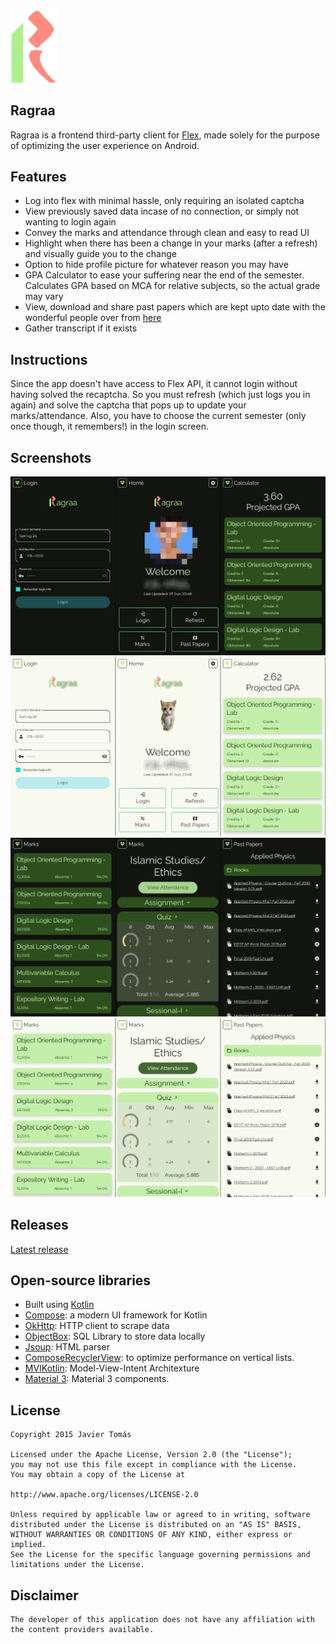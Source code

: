 <img src="https://github.com/avexxx3/Ragraa/blob/master/.github/readme-images/git-icon.png" width="75">

## Ragraa

Ragraa is a frontend third-party client for [Flex](https://flexstudent.nu.edu.pk/Login), made solely for the purpose of optimizing the user experience on Android.


## Features

*  Log into flex with minimal hassle, only requiring an isolated captcha
*  View previously saved data incase of no connection, or simply not wanting to login again
*  Convey the marks and attendance through clean and easy to read UI
*  Highlight when there has been a change in your marks (after a refresh) and visually guide you to the change
*  Option to hide profile picture for whatever reason you may have
*  GPA Calculator to ease your suffering near the end of the semester. Calculates GPA based on MCA for relative subjects, so the actual grade may vary
*  View, download and share past papers which are kept upto date with the wonderful people over from [here](https://github.com/saleha-muzammil/Academic-Time-Machine/)
*  Gather transcript if it exists

        
## Instructions

Since the app doesn't have access to Flex API, it cannot login without having solved the recaptcha. So you must refresh (which just logs you in again) and solve the captcha that pops up to update your marks/attendance. Also, you have to choose the current semester (only once though, it remembers!) in the login screen.


## Screenshots

<img src="https://github.com/avexxx3/Ragraa/blob/master/.github/readme-images/LoginHomeCalcDark.png">
<img src="https://github.com/avexxx3/Ragraa/blob/master/.github/readme-images/LoginHomeCalcLight.png">
<img src="https://github.com/avexxx3/Ragraa/blob/master/.github/readme-images/MarksIslPPDark.png">
<img src="https://github.com/avexxx3/Ragraa/blob/master/.github/readme-images/MarksIslPPLight.png">


## Releases

[Latest release](https://github.com/avexxx3/Ragraa/releases/latest)


## Open-source libraries

- Built using [Kotlin](https://kotlinlang.org/)
- [Compose](https://developer.android.com/develop/ui/compose): a modern UI framework for Kotlin
- [OkHttp](https://github.com/square/okhttp/): HTTP client to scrape data
- [ObjectBox](https://github.com/objectbox/objectbox-java): SQL Library to store data locally
- [Jsoup](https://github.com/jhy/jsoup): HTML parser
- [ComposeRecyclerView](https://github.com/canopas/compose-recyclerview): to optimize performance on vertical lists.
- [MVIKotlin](https://github.com/arkivanov/MVIKotlin/): Model-View-Intent Architexture
- [Material 3](https://m3.material.io/components): Material 3 components.


## License

    Copyright 2015 Javier Tomás

    Licensed under the Apache License, Version 2.0 (the "License");
    you may not use this file except in compliance with the License.
    You may obtain a copy of the License at

    http://www.apache.org/licenses/LICENSE-2.0

    Unless required by applicable law or agreed to in writing, software
    distributed under the License is distributed on an "AS IS" BASIS,
    WITHOUT WARRANTIES OR CONDITIONS OF ANY KIND, either express or implied.
    See the License for the specific language governing permissions and
    limitations under the License.


## Disclaimer

    The developer of this application does not have any affiliation with the content providers available.
